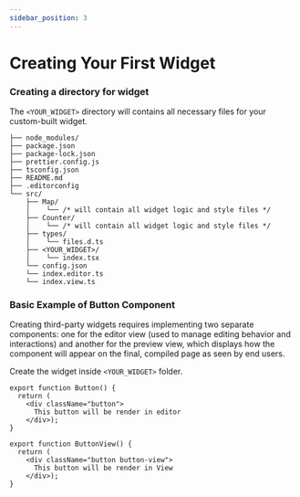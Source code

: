 ```yaml
---
sidebar_position: 3
---
```


# Creating Your First Widget
### Creating a directory for widget
The `<YOUR_WIDGET>` directory will contains all necessary files for your custom-built widget.
```shell {15-16} 
├── node_modules/
├── package.json 
├── package-lock.json
├── prettier.config.js
├── tsconfig.json
├── README.md
├── .editorconfig
└── src/
    ├── Map/
    │    └── /* will contain all widget logic and style files */
    ├── Counter/
    │    └── /* will contain all widget logic and style files */
    ├── types/
    │    └── files.d.ts
    ├── <YOUR_WIDGET>/
    │    └── index.tsx
    └── config.json
    └── index.editor.ts
    └── index.view.ts
```

### Basic Example of Button Component
Creating third-party widgets requires implementing two separate components: one for the editor view (used to manage editing behavior and interactions) and another for the preview view, which displays how the component will appear on the final, compiled page as seen by end users.

Create the widget inside `<YOUR_WIDGET>` folder.

```tsx showLineNumbers
export function Button() {
  return (
    <div className="button">
      This button will be render in editor
    </div>);
}

export function ButtonView() {
  return (
    <div className="button button-view">
      This button will be render in View
    </div>);
}
```


